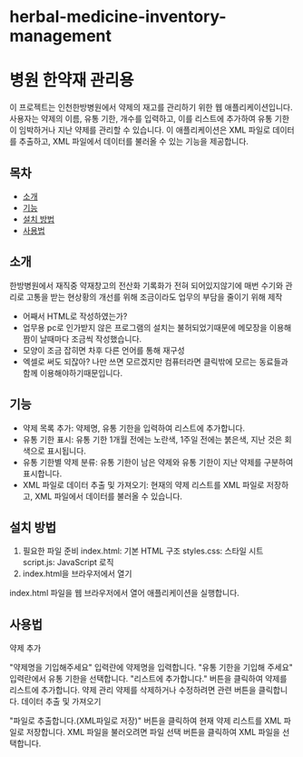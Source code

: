 # herbal-medicine-inventory-management
# 병원 한약재 관리용 

이 프로젝트는 인천한방병원에서 약제의 재고를 관리하기 위한 웹 애플리케이션입니다. 
사용자는 약제의 이름, 유통 기한, 개수를 입력하고, 이를 리스트에 추가하여 유통 기한이 임박하거나 지난 약제를 관리할 수 있습니다. 
이 애플리케이션은 XML 파일로 데이터를 추출하고, XML 파일에서 데이터를 불러올 수 있는 기능을 제공합니다.


## 목차

- [소개](#소개)
- [기능](#기능)
- [설치 방법](#설치-방법)
- [사용법](#사용법)

## 소개

한방병원에서 재직중 약재창고의 전산화 기록화가 전혀 되어있지않기에
매번 수기와 관리로 고통을 받는 현상황의 개선를 위해 조금이라도 업무의 부담을 줄이기 위해 제작

* 어째서 HTML로 작성하였는가?
* 업무용 pc로 인가받지 않은 프로그램의 설치는 불허되었기때문에 메모장을 이용해 짬이 날때마다 조금씩 작성했습니다.
* 모양이 조금 잡히면 차후 다른 언어를 통해 재구성
* 엑셀로 써도 되잖아? 나만 쓰면 모르겠지만 컴퓨터라면 클릭밖에 모르는 동료들과 함께 이용해야하기때문입니다.


## 기능

- 약제 목록 추가: 약제명, 유통 기한을 입력하여 리스트에 추가합니다.
- 유통 기한 표시: 유통 기한 1개월 전에는 노란색, 1주일 전에는 붉은색, 지난 것은 회색으로 표시됩니다.
- 유통 기한별 약제 분류: 유통 기한이 남은 약제와 유통 기한이 지난 약제를 구분하여 표시합니다.
- XML 파일로 데이터 추출 및 가져오기: 현재의 약제 리스트를 XML 파일로 저장하고, XML 파일에서 데이터를 불러올 수 있습니다.

## 설치 방법


1. 필요한 파일 준비
  index.html: 기본 HTML 구조
  styles.css: 스타일 시트
  script.js: JavaScript 로직
2.  index.html을 브라우저에서 열기

index.html 파일을 웹 브라우저에서 열어 애플리케이션을 실행합니다.

## 사용법
약제 추가

"약제명을 기입해주세요" 입력란에 약제명을 입력합니다.
"유통 기한을 기입해 주세요" 입력란에서 유통 기한을 선택합니다.
"리스트에 추가합니다." 버튼을 클릭하여 약제를 리스트에 추가합니다.
약제 관리
약제를 삭제하거나 수정하려면 관련 버튼을 클릭합니다.
데이터 추출 및 가져오기

"파일로 추출합니다.(XML파일로 저장)" 버튼을 클릭하여 현재 약제 리스트를 XML 파일로 저장합니다.
XML 파일을 불러오려면 파일 선택 버튼을 클릭하여 XML 파일을 선택합니다.
